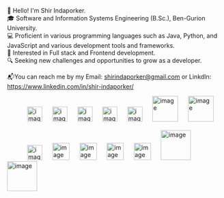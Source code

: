 

👋  Hello! I'm Shir Indaporker.</br>
🎓  Software and Information Systems Engineering (B.Sc.), Ben-Gurion University.</br>
💻  Proficient in various programming languages such as Java, Python, and JavaScript and various development tools and frameworks.</br>
👀  Interested in Full stack and Frontend development.</br>
🔍  Seeking new challenges and opportunities to grow as a developer.

📬You can reach me by my Email: shirindaporker@gmail.com or LinkdIn: https://www.linkedin.com/in/shir-indaporker/</br>
<p >
<span class="padding-right-1em">
&nbsp;&nbsp;&nbsp;&nbsp;&nbsp;&nbsp;&nbsp;&nbsp;&nbsp;&nbsp;&nbsp;
<img width="35" alt="image" src="https://user-images.githubusercontent.com/25181517/192106070-46255bcf-65e6-4c6b-a296-bf8d0d8fb2a7.png">&nbsp;&nbsp;&nbsp;&nbsp;&nbsp;
<img width="35" alt="image" src="https://user-images.githubusercontent.com/25181517/192106073-90fffafe-3562-4ff9-a37e-c77a2da0ff58.png">&nbsp;&nbsp;&nbsp;&nbsp;&nbsp;
<img width="35" alt="image" src="https://user-images.githubusercontent.com/25181517/121405384-444d7300-c95d-11eb-959f-913020d3bf90.png">&nbsp;&nbsp;&nbsp;&nbsp;&nbsp;
<img width="35" alt="image" src="https://user-images.githubusercontent.com/25181517/117201156-9a724800-adec-11eb-9a9d-3cd0f67da4bc.png">&nbsp;&nbsp;&nbsp;&nbsp;&nbsp;
<img width="35" alt="image" src="https://user-images.githubusercontent.com/25181517/183423507-c056a6f9-1ba8-4312-a350-19bcbc5a8697.png">&nbsp;&nbsp;&nbsp;&nbsp;&nbsp;
<img width="60" alt="image" src="https://user-images.githubusercontent.com/25181517/183896128-ec99105a-ec1a-4d85-b08b-1aa1620b2046.png">&nbsp;&nbsp;&nbsp;&nbsp;&nbsp;
<img width="60" alt="image" src="https://user-images.githubusercontent.com/25181517/182884177-d48a8579-2cd0-447a-b9a6-ffc7cb02560e.png">&nbsp;&nbsp;&nbsp;<br><br>
&nbsp;&nbsp;&nbsp;&nbsp;&nbsp;&nbsp;&nbsp;&nbsp;&nbsp;&nbsp;&nbsp;
<img width="35" alt="image" src="https://user-images.githubusercontent.com/25181517/117447155-6a868a00-af3d-11eb-9cfe-245df15c9f3f.png">&nbsp;&nbsp;&nbsp;&nbsp;&nbsp;
<img width="40" alt="image" src="https://user-images.githubusercontent.com/25181517/183568594-85e280a7-0d7e-4d1a-9028-c8c2209e073c.png">&nbsp;&nbsp;&nbsp;&nbsp;&nbsp;
<img width="40" alt="image" src="https://user-images.githubusercontent.com/25181517/192158954-f88b5814-d510-4564-b285-dff7d6400dad.png">&nbsp;&nbsp;&nbsp;&nbsp;&nbsp;
<img width="40" alt="image" src="https://user-images.githubusercontent.com/25181517/183898674-75a4a1b1-f960-4ea9-abcb-637170a00a75.png">&nbsp;&nbsp;&nbsp;&nbsp;&nbsp;
<img width="40" alt="image" src="https://user-images.githubusercontent.com/25181517/117448124-a2da9800-af3e-11eb-85d2-bd1b69b65603.png">&nbsp;&nbsp;&nbsp;&nbsp;&nbsp;
<img width="70" alt="image" src="https://github.com/shirinda6/shirinda6/assets/81624047/eb04ba7f-32a9-4000-a5c7-97541a45c9ec">&nbsp;&nbsp;&nbsp;&nbsp;&nbsp;
<img width="70" alt="image" src="https://github.com/shirinda6/shirinda6/assets/81624047/3608560c-6cff-496b-9034-b878ac36dfeb">&nbsp;&nbsp;&nbsp;


</span>
</p>
